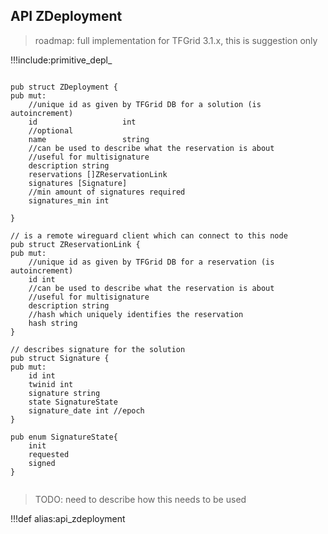 ## API ZDeployment

> roadmap: full implementation for TFGrid 3.1.x, this is suggestion only

!!!include:primitive_depl_


```golang

pub struct ZDeployment {
pub mut:
    //unique id as given by TFGrid DB for a solution (is autoincrement)
    id                   int  
    //optional
	name				 string
    //can be used to describe what the reservation is about
    //useful for multisignature
	description string
    reservations []ZReservationLink
    signatures [Signature]
    //min amount of signatures required
    signatures_min int

}

// is a remote wireguard client which can connect to this node
pub struct ZReservationLink {
pub mut:
    //unique id as given by TFGrid DB for a reservation (is autoincrement)
	id int
    //can be used to describe what the reservation is about
    //useful for multisignature
	description string
    //hash which uniquely identifies the reservation
    hash string
}

// describes signature for the solution
pub struct Signature {
pub mut:
	id int
    twinid int
    signature string
    state SignatureState
    signature_date int //epoch
}

pub enum SignatureState{
    init
    requested
    signed
}


```

> TODO: need to describe how this needs to be used

!!!def alias:api_zdeployment